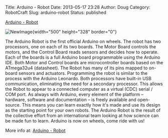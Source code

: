 Title: Arduino - Robot
Date: 2013-05-17 23:28
Author: Doug
Category: RobotCraft
Slug: arduino-robot
Status: published

[Arduino - Robot](http://arduino.cc/en/Main/Robot)

![NewImage](http://robotcraft.org/wp-content/uploads/2013/05/NewImage3.png "NewImage.png"){width="500" height="328" border="0"}

The Arduino Robot is the first official Arduino on wheels. The robot has two processors, one on each of its two boards. The Motor Board controls the motors, and the Control Board reads sensors and decides how to operate. Each of the boards is a full Arduino board programmable using the Arduino IDE. Both Motor and Control boards are microcontroller boards based on the ATmega32u4 (datasheet). The Robot has many of its pins mapped to on-board sensors and actuators. Programming the robot is similar to the process with the Arduino Leonardo. Both processors have built-in USB communication, eliminating the need for a secondary processor. This allows the Robot to appear to a connected computer as a virtual (CDC) serial / COM port. As always with Arduino, every element of the platform – hardware, software and documentation – is freely available and open-source. This means you can learn exactly how it's made and use its design as the starting point for your own robots. The Arduino Robot is the result of the collective effort from an international team looking at how science can be made fun to learn. Arduino is now on wheels, come ride with us!

More info at: [Arduino - Robot](http://arduino.cc/en/Main/Robot)
